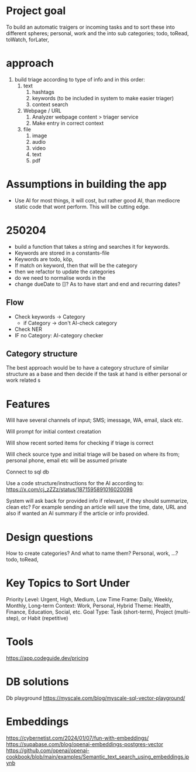 # Project goal
To build an automatic traigers or incoming tasks and to sort these into different spheres; personal, work
and the into sub categories; todo, toRead, toWatch, forLater, 

# approach

1. build triage according to type of info and in this order:
    1. text
        1. hashtags
        2. keywords (to be included in system to make easier triager)
        3. context search
    1. Webpage / URL
        1. Analyzer webpage content > triager service
        2. Make entry in correct context
    2. file
        1. image
        2. audio
        3. video
        4. text
        5. pdf

# Assumptions in building the app
- Use AI for most things, it will cost, but rather good AI, than mediocre static code that wont perform. This will be cutting edge.


# 250204
- build a function that takes a string and searches it for keywords. 
- Keywords are stored in a constants-file
- Keywords are todo, köp, 
- If match on keyword, then that will be the category
- then we refactor to update the categories
- do we need to normalise words in the
- change dueDate to []? As to have start and end and recurring dates?

## Flow
- Check keywords -> Category 
    - if Category -> don't AI-check category
- Check NER
- IF no Category: AI-category checker

## Category structure
The best approach would be to have a category structure of similar structure as a base and then decide if the task at hand is either personal or work related
s

# Features 

Will have several channels of input; SMS; imessage, WA, email, slack etc.

Will prompt for initial context creatation

Will show recent sorted items for checking if triage is correct

Will check source type and initial triage will be based on where its from; 
personal phone, email etc will be assumed private

Connect to sql db

Use a code structure/instructions for the AI according to: https://x.com/cj_zZZz/status/1871595891016020098

System will ask back for provided info if relevant, if they should summarize, clean etc? For example sending an article will save 
the time, date, URL and also if wanted an AI summary if the article or info provided.

# Design questions

How to create categories? And what to name them?
Personal, work, ...?
todo, toRead, 

# Key Topics to Sort Under
Priority Level: Urgent, High, Medium, Low
Time Frame: Daily, Weekly, Monthly, Long-term
Context: Work, Personal, Hybrid
Theme: Health, Finance, Education, Social, etc.
Goal Type: Task (short-term), Project (multi-step), or Habit (repetitive)

# Tools
https://app.codeguide.dev/pricing

# DB solutions
Db playground
https://myscale.com/blog/myscale-sql-vector-playground/

# Embeddings
https://cybernetist.com/2024/01/07/fun-with-embeddings/
https://supabase.com/blog/openai-embeddings-postgres-vector
https://github.com/openai/openai-cookbook/blob/main/examples/Semantic_text_search_using_embeddings.ipynb

